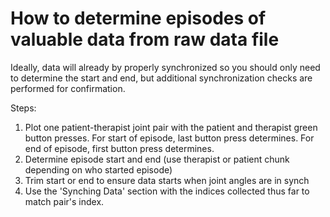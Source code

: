 # How to determine episodes of valuable data from raw data file
Ideally, data will already by properly synchronized so you should only need to determine the start and end, but additional synchronization checks are performed for confirmation.

Steps:
1. Plot one patient-therapist joint pair with the patient and therapist green button presses. For start of episode, last button press determines. For end of episode, first button press determines.
2. Determine episode start and end (use therapist or patient chunk depending on who started episode)
3. Trim start or end to ensure data starts when joint angles are in synch
4. Use the 'Synching Data' section with the indices collected thus far to match pair's index.
